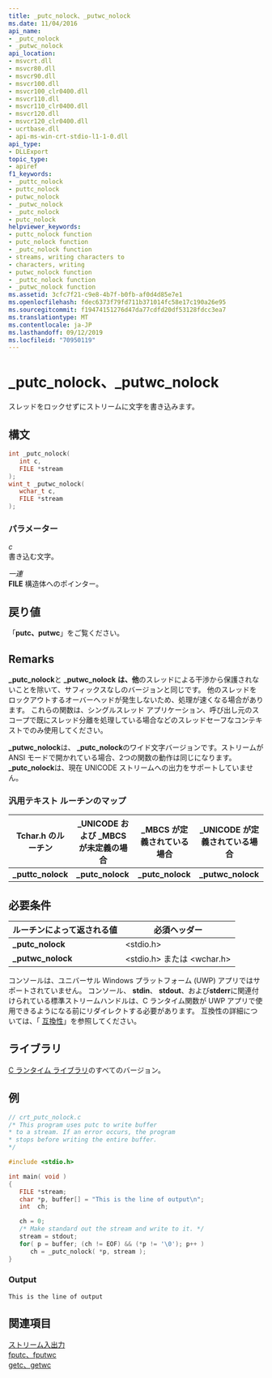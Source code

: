 ```yaml
---
title: _putc_nolock、_putwc_nolock
ms.date: 11/04/2016
api_name:
- _putc_nolock
- _putwc_nolock
api_location:
- msvcrt.dll
- msvcr80.dll
- msvcr90.dll
- msvcr100.dll
- msvcr100_clr0400.dll
- msvcr110.dll
- msvcr110_clr0400.dll
- msvcr120.dll
- msvcr120_clr0400.dll
- ucrtbase.dll
- api-ms-win-crt-stdio-l1-1-0.dll
api_type:
- DLLExport
topic_type:
- apiref
f1_keywords:
- _puttc_nolock
- puttc_nolock
- putwc_nolock
- _putwc_nolock
- _putc_nolock
- putc_nolock
helpviewer_keywords:
- puttc_nolock function
- putc_nolock function
- _putc_nolock function
- streams, writing characters to
- characters, writing
- putwc_nolock function
- _puttc_nolock function
- _putwc_nolock function
ms.assetid: 3cfc7f21-c9e8-4b7f-b0fb-af0d4d85e7e1
ms.openlocfilehash: fdec6373f79fd711b371014fc58e17c190a26e95
ms.sourcegitcommit: f19474151276d47da77cdfd20df53128fdcc3ea7
ms.translationtype: MT
ms.contentlocale: ja-JP
ms.lasthandoff: 09/12/2019
ms.locfileid: "70950119"
---
```

# <a name="_putc_nolock-_putwc_nolock"></a>_putc_nolock、_putwc_nolock

スレッドをロックせずにストリームに文字を書き込みます。

## <a name="syntax"></a>構文

```C
int _putc_nolock(
   int c,
   FILE *stream
);
wint_t _putwc_nolock(
   wchar_t c,
   FILE *stream
);
```

### <a name="parameters"></a>パラメーター

*c*<br/>
書き込む文字。

*一連*<br/>
**FILE** 構造体へのポインター。

## <a name="return-value"></a>戻り値

「**putc、putwc**」をご覧ください。

## <a name="remarks"></a>Remarks

**_putc_nolock**と **_putwc_nolock** **は、他**のスレッドによる干渉から保護されないことを除いて、サフィックスなしのバージョンと同じです。 他のスレッドをロックアウトするオーバーヘッドが発生しないため、処理が速くなる場合があります。 これらの関数は、シングルスレッド アプリケーション、呼び出し元のスコープで既にスレッド分離を処理している場合などのスレッドセーフなコンテキストでのみ使用してください。

**_putwc_nolock**は、 **_putc_nolock**のワイド文字バージョンです。ストリームが ANSI モードで開かれている場合、2つの関数の動作は同じになります。 **_putc_nolock**は、現在 UNICODE ストリームへの出力をサポートしていません。

### <a name="generic-text-routine-mappings"></a>汎用テキスト ルーチンのマップ

|Tchar.h のルーチン|_UNICODE および _MBCS が未定義の場合|_MBCS が定義されている場合|_UNICODE が定義されている場合|
|---------------------|--------------------------------------|--------------------|-----------------------|
|**_puttc_nolock**|**_putc_nolock**|**_putc_nolock**|**_putwc_nolock**|

## <a name="requirements"></a>必要条件

|ルーチンによって返される値|必須ヘッダー|
|-------------|---------------------|
|**_putc_nolock**|\<stdio.h>|
|**_putwc_nolock**|\<stdio.h> または \<wchar.h>|

コンソールは、ユニバーサル Windows プラットフォーム (UWP) アプリではサポートされていません。 コンソール、 **stdin**、 **stdout**、および**stderr**に関連付けられている標準ストリームハンドルは、C ランタイム関数が UWP アプリで使用できるようになる前にリダイレクトする必要があります。 互換性の詳細については、「 [互換性](../../c-runtime-library/compatibility.md)」を参照してください。

## <a name="libraries"></a>ライブラリ

[C ランタイム ライブラリ](../../c-runtime-library/crt-library-features.md)のすべてのバージョン。

## <a name="example"></a>例

```C
// crt_putc_nolock.c
/* This program uses putc to write buffer
* to a stream. If an error occurs, the program
* stops before writing the entire buffer.
*/

#include <stdio.h>

int main( void )
{
   FILE *stream;
   char *p, buffer[] = "This is the line of output\n";
   int  ch;

   ch = 0;
   /* Make standard out the stream and write to it. */
   stream = stdout;
   for( p = buffer; (ch != EOF) && (*p != '\0'); p++ )
      ch = _putc_nolock( *p, stream );
}
```

### <a name="output"></a>Output

```Output
This is the line of output
```

## <a name="see-also"></a>関連項目

[ストリーム入出力](../../c-runtime-library/stream-i-o.md)<br/>
[fputc、fputwc](fputc-fputwc.md)<br/>
[getc、getwc](getc-getwc.md)<br/>
